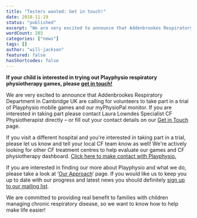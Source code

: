 ```yaml
---
title: "Testers wanted: Get in touch!"
date: 2018-11-19
status: "published"
excerpt: "We are very excited to announce that Addenbrookes Respiratory Department in Cambridge UK are calling for volunteers to take part in a trial of Playphysio® mobil..."
wordCount: 203
categories: ["news"]
tags: []
author: "will-jackson"
featured: false
hasShortcodes: false
---
```


<p ><strong>If your child is interested in trying out Playphysio respiratory physiotherapy games, please <a href="http://play.physio/get-in-touch/">get in touch!</a></strong></p>

<p>We are very excited to announce that Addenbrookes Respiratory Department in Cambridge UK are calling for volunteers to take part in a trial of Playphysio mobile games and our myPhysioPal monitor. If you are interested in taking part please contact Laura Lowndes Specialist CF Physiotherapist directly – or fill out your contact details on our <a href="http://play.physio/get-in-touch/">Get in Touch</a> page.</p>

<p>If you visit a different hospital and you're interested in taking part in a trial, please let us know and tell your local CF team know as well! We're actively looking for other CF treatment centres to help evaluate our games and CF physiotherapy dashboard. 
<a href="http://play.physio/contact-us/">Click here to make contact with Playphysio.</a></p>

<p>If you are interested in finding our more about Playphysio and what we do, please take a look at &#8216;<a href="http://play.physio/our-approach/">Our Approach</a>&#8216; page. If you would like us to keep you up to date with our progress and latest news you should definitely <a href="http://play.physio/contact-us/">sign up to our mailing list</a>.</p>

<p>We are committed to providing real benefit to families with children managing chronic respiratory disease, so we want to know how to help make life easier!</p>